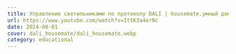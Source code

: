 ```yaml
---
title: Управление светильниками по протоколу DALI | housemate.умный дом
url: https://www.youtube.com/watch?v=IttK3a4erNc
date: 2024-08-01
cover: dali_housemate/dali_housemate.webp
category: educational
---
```

